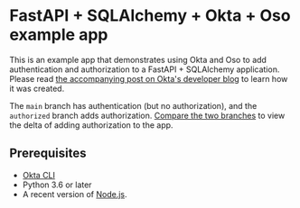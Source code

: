 # FastAPI + SQLAlchemy + Okta + Oso example app

This is an example app that demonstrates using Okta and Oso to add
authentication and authorization to a FastAPI + SQLAlchemy application. Please
read [the accompanying post on Okta's developer blog][Okta blog] to learn how it
was created.

The `main` branch has authentication (but no authorization), and the
`authorized` branch adds authorization. [Compare the two branches][] to view the
delta of adding authorization to the app.

## Prerequisites

- [Okta CLI][]
- Python 3.6 or later
- A recent version of [Node.js][].

[Okta blog]: https://developer.okta.com/blog/2021/06/23/okta-oso-fastapi-sqlalchemy
[Compare the two branches]: https://github.com/osohq/fastapi-sqlalchemy-okta-oso-example/compare/authorized
[Okta CLI]: https://github.com/okta/okta-cli
[Node.js]: https://nodejs.org/
